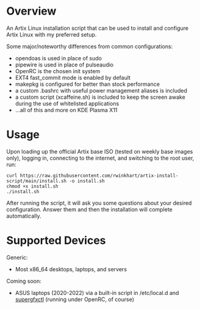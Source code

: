 # Overview
An Artix Linux installation script that can be used to install and configure Artix Linux with my preferred setup.

Some major/noteworthy differences from common configurations:

- opendoas is used in place of sudo
- pipewire is used in place of pulseaudio
- OpenRC is the chosen init system
- EXT4 fast_commit mode is enabled by default
- makepkg is configured for better than stock performance
- a custom .bashrc with useful power management aliases is included
- a custom script (xcaffeine.sh) is included to keep the screen awake during the use of whitelisted applications
- ...all of this and more on KDE Plasma X11

# Usage
Upon loading up the official Artix base ISO (tested on weekly base images only), logging in, connecting to the internet, and switching to the root user, run:

```
curl https://raw.githubusercontent.com/rwinkhart/artix-install-script/main/install.sh -o install.sh
chmod +x install.sh
./install.sh
```

After running the script, it will ask you some questions about your desired configuration. Answer them and then the installation will complete automatically.

# Supported Devices
Generic:

- Most x86_64 desktops, laptops, and servers

Coming soon:

- ASUS laptops (2020-2022) via a built-in script in /etc/local.d and [supergfxctl](https://gitlab.com/asus-linux/supergfxctl) (running under OpenRC, of course)
